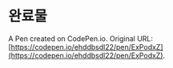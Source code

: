 # 완료물

A Pen created on CodePen.io. Original URL: [https://codepen.io/ehddbsdl22/pen/ExPodxZ](https://codepen.io/ehddbsdl22/pen/ExPodxZ).


